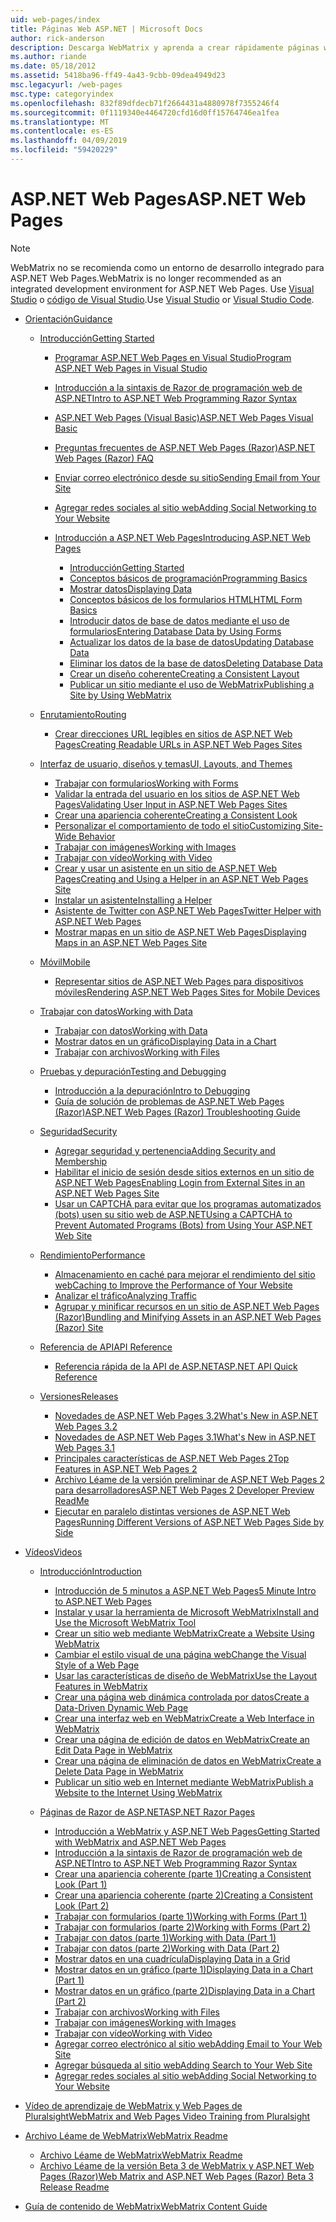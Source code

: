 ```yaml
---
uid: web-pages/index
title: Páginas Web ASP.NET | Microsoft Docs
author: rick-anderson
description: Descarga WebMatrix y aprenda a crear rápidamente páginas web en una manera ligera de combinar código de servidor con HTML.
ms.author: riande
ms.date: 05/18/2012
ms.assetid: 5418ba96-ff49-4a43-9cbb-09dea4949d23
msc.legacyurl: /web-pages
msc.type: categoryindex
ms.openlocfilehash: 832f89dfdecb71f2664431a4880978f7355246f4
ms.sourcegitcommit: 0f1119340e4464720cfd16d0ff15764746ea1fea
ms.translationtype: MT
ms.contentlocale: es-ES
ms.lasthandoff: 04/09/2019
ms.locfileid: "59420229"
---
```

# <a name="aspnet-web-pages"></a><span data-ttu-id="41204-103">ASP.NET Web Pages</span><span class="sxs-lookup"><span data-stu-id="41204-103">ASP.NET Web Pages</span></span>


> [!NOTE] 
> <span data-ttu-id="41204-104">WebMatrix no se recomienda como un entorno de desarrollo integrado para ASP.NET Web Pages.</span><span class="sxs-lookup"><span data-stu-id="41204-104">WebMatrix is no longer recommended as an integrated development environment for ASP.NET Web Pages.</span></span> <span data-ttu-id="41204-105">Use [Visual Studio](xref:aspnet/web-pages/overview/getting-started/program-asp-net-web-pages-in-visual-studio) o [código de Visual Studio](https://code.visualstudio.com/).</span><span class="sxs-lookup"><span data-stu-id="41204-105">Use [Visual Studio](xref:aspnet/web-pages/overview/getting-started/program-asp-net-web-pages-in-visual-studio) or [Visual Studio Code](https://code.visualstudio.com/).</span></span>

- [<span data-ttu-id="41204-106">Orientación</span><span class="sxs-lookup"><span data-stu-id="41204-106">Guidance</span></span>](overview/index.md)

    - [<span data-ttu-id="41204-107">Introducción</span><span class="sxs-lookup"><span data-stu-id="41204-107">Getting Started</span></span>](overview/getting-started/index.md)

        - [<span data-ttu-id="41204-108">Programar ASP.NET Web Pages en Visual Studio</span><span class="sxs-lookup"><span data-stu-id="41204-108">Program ASP.NET Web Pages in Visual Studio</span></span>](overview/getting-started/program-asp-net-web-pages-in-visual-studio.md)
        - [<span data-ttu-id="41204-109">Introducción a la sintaxis de Razor de programación web de ASP.NET</span><span class="sxs-lookup"><span data-stu-id="41204-109">Intro to ASP.NET Web Programming Razor Syntax</span></span>](overview/getting-started/introducing-razor-syntax-c.md)
        - [<span data-ttu-id="41204-110">ASP.NET Web Pages (Visual Basic)</span><span class="sxs-lookup"><span data-stu-id="41204-110">ASP.NET Web Pages Visual Basic</span></span>](overview/getting-started/introducing-razor-syntax-vb.md)
        - [<span data-ttu-id="41204-111">Preguntas frecuentes de ASP.NET Web Pages (Razor)</span><span class="sxs-lookup"><span data-stu-id="41204-111">ASP.NET Web Pages (Razor) FAQ</span></span>](overview/getting-started/aspnet-web-pages-razor-faq.md)
        - [<span data-ttu-id="41204-112">Enviar correo electrónico desde su sitio</span><span class="sxs-lookup"><span data-stu-id="41204-112">Sending Email from Your Site</span></span>](overview/getting-started/11-adding-email-to-your-web-site.md)
        - [<span data-ttu-id="41204-113">Agregar redes sociales al sitio web</span><span class="sxs-lookup"><span data-stu-id="41204-113">Adding Social Networking to Your Website</span></span>](overview/getting-started/13-adding-social-networking-to-your-web-site.md)
        - [<span data-ttu-id="41204-114">Introducción a ASP.NET Web Pages</span><span class="sxs-lookup"><span data-stu-id="41204-114">Introducing ASP.NET Web Pages</span></span>](overview/getting-started/introducing-aspnet-web-pages-2/index.md)

            - [<span data-ttu-id="41204-115">Introducción</span><span class="sxs-lookup"><span data-stu-id="41204-115">Getting Started</span></span>](overview/getting-started/introducing-aspnet-web-pages-2/getting-started.md)
            - [<span data-ttu-id="41204-116">Conceptos básicos de programación</span><span class="sxs-lookup"><span data-stu-id="41204-116">Programming Basics</span></span>](overview/getting-started/introducing-aspnet-web-pages-2/intro-to-web-pages-programming.md)
            - [<span data-ttu-id="41204-117">Mostrar datos</span><span class="sxs-lookup"><span data-stu-id="41204-117">Displaying Data</span></span>](overview/getting-started/introducing-aspnet-web-pages-2/displaying-data.md)
            - [<span data-ttu-id="41204-118">Conceptos básicos de los formularios HTML</span><span class="sxs-lookup"><span data-stu-id="41204-118">HTML Form Basics</span></span>](overview/getting-started/introducing-aspnet-web-pages-2/form-basics.md)
            - [<span data-ttu-id="41204-119">Introducir datos de base de datos mediante el uso de formularios</span><span class="sxs-lookup"><span data-stu-id="41204-119">Entering Database Data by Using Forms</span></span>](overview/getting-started/introducing-aspnet-web-pages-2/entering-data.md)
            - [<span data-ttu-id="41204-120">Actualizar los datos de la base de datos</span><span class="sxs-lookup"><span data-stu-id="41204-120">Updating Database Data</span></span>](overview/getting-started/introducing-aspnet-web-pages-2/updating-data.md)
            - [<span data-ttu-id="41204-121">Eliminar los datos de la base de datos</span><span class="sxs-lookup"><span data-stu-id="41204-121">Deleting Database Data</span></span>](overview/getting-started/introducing-aspnet-web-pages-2/deleting-data.md)
            - [<span data-ttu-id="41204-122">Crear un diseño coherente</span><span class="sxs-lookup"><span data-stu-id="41204-122">Creating a Consistent Layout</span></span>](overview/getting-started/introducing-aspnet-web-pages-2/layouts.md)
            - [<span data-ttu-id="41204-123">Publicar un sitio mediante el uso de WebMatrix</span><span class="sxs-lookup"><span data-stu-id="41204-123">Publishing a Site by Using WebMatrix</span></span>](overview/getting-started/introducing-aspnet-web-pages-2/publishing.md)
    - [<span data-ttu-id="41204-124">Enrutamiento</span><span class="sxs-lookup"><span data-stu-id="41204-124">Routing</span></span>](overview/routing/index.md)

        - [<span data-ttu-id="41204-125">Crear direcciones URL legibles en sitios de ASP.NET Web Pages</span><span class="sxs-lookup"><span data-stu-id="41204-125">Creating Readable URLs in ASP.NET Web Pages Sites</span></span>](overview/routing/creating-readable-urls-in-aspnet-web-pages-sites.md)
    - [<span data-ttu-id="41204-126">Interfaz de usuario, diseños y temas</span><span class="sxs-lookup"><span data-stu-id="41204-126">UI, Layouts, and Themes</span></span>](overview/ui-layouts-and-themes/index.md)

        - [<span data-ttu-id="41204-127">Trabajar con formularios</span><span class="sxs-lookup"><span data-stu-id="41204-127">Working with Forms</span></span>](overview/ui-layouts-and-themes/4-working-with-forms.md)
        - [<span data-ttu-id="41204-128">Validar la entrada del usuario en los sitios de ASP.NET Web Pages</span><span class="sxs-lookup"><span data-stu-id="41204-128">Validating User Input in ASP.NET Web Pages Sites</span></span>](overview/ui-layouts-and-themes/validating-user-input-in-aspnet-web-pages-sites.md)
        - [<span data-ttu-id="41204-129">Crear una apariencia coherente</span><span class="sxs-lookup"><span data-stu-id="41204-129">Creating a Consistent Look</span></span>](overview/ui-layouts-and-themes/3-creating-a-consistent-look.md)
        - [<span data-ttu-id="41204-130">Personalizar el comportamiento de todo el sitio</span><span class="sxs-lookup"><span data-stu-id="41204-130">Customizing Site-Wide Behavior</span></span>](overview/ui-layouts-and-themes/18-customizing-site-wide-behavior.md)
        - [<span data-ttu-id="41204-131">Trabajar con imágenes</span><span class="sxs-lookup"><span data-stu-id="41204-131">Working with Images</span></span>](overview/ui-layouts-and-themes/9-working-with-images.md)
        - [<span data-ttu-id="41204-132">Trabajar con vídeo</span><span class="sxs-lookup"><span data-stu-id="41204-132">Working with Video</span></span>](overview/ui-layouts-and-themes/10-working-with-video.md)
        - [<span data-ttu-id="41204-133">Crear y usar un asistente en un sitio de ASP.NET Web Pages</span><span class="sxs-lookup"><span data-stu-id="41204-133">Creating and Using a Helper in an ASP.NET Web Pages Site</span></span>](overview/ui-layouts-and-themes/creating-and-using-a-helper-in-an-aspnet-web-pages-site.md)
        - [<span data-ttu-id="41204-134">Instalar un asistente</span><span class="sxs-lookup"><span data-stu-id="41204-134">Installing a Helper</span></span>](overview/ui-layouts-and-themes/installing-helpers.md)
        - [<span data-ttu-id="41204-135">Asistente de Twitter con ASP.NET Web Pages</span><span class="sxs-lookup"><span data-stu-id="41204-135">Twitter Helper with ASP.NET Web Pages</span></span>](overview/ui-layouts-and-themes/twitter-helper.md)
        - [<span data-ttu-id="41204-136">Mostrar mapas en un sitio de ASP.NET Web Pages</span><span class="sxs-lookup"><span data-stu-id="41204-136">Displaying Maps in an ASP.NET Web Pages Site</span></span>](overview/ui-layouts-and-themes/displaying-maps-in-an-aspnet-web-pages-site.md)
    - [<span data-ttu-id="41204-137">Móvil</span><span class="sxs-lookup"><span data-stu-id="41204-137">Mobile</span></span>](overview/mobile/index.md)

        - [<span data-ttu-id="41204-138">Representar sitios de ASP.NET Web Pages para dispositivos móviles</span><span class="sxs-lookup"><span data-stu-id="41204-138">Rendering ASP.NET Web Pages Sites for Mobile Devices</span></span>](overview/mobile/rendering-aspnet-web-pages-sites-for-mobile-devices.md)
    - [<span data-ttu-id="41204-139">Trabajar con datos</span><span class="sxs-lookup"><span data-stu-id="41204-139">Working with Data</span></span>](overview/data/index.md)

        - [<span data-ttu-id="41204-140">Trabajar con datos</span><span class="sxs-lookup"><span data-stu-id="41204-140">Working with Data</span></span>](overview/data/5-working-with-data.md)
        - [<span data-ttu-id="41204-141">Mostrar datos en un gráfico</span><span class="sxs-lookup"><span data-stu-id="41204-141">Displaying Data in a Chart</span></span>](overview/data/7-displaying-data-in-a-chart.md)
        - [<span data-ttu-id="41204-142">Trabajar con archivos</span><span class="sxs-lookup"><span data-stu-id="41204-142">Working with Files</span></span>](overview/data/working-with-files.md)
    - [<span data-ttu-id="41204-143">Pruebas y depuración</span><span class="sxs-lookup"><span data-stu-id="41204-143">Testing and Debugging</span></span>](overview/testing-and-debugging/index.md)

        - [<span data-ttu-id="41204-144">Introducción a la depuración</span><span class="sxs-lookup"><span data-stu-id="41204-144">Intro to Debugging</span></span>](overview/testing-and-debugging/introduction-to-debugging.md)
        - [<span data-ttu-id="41204-145">Guía de solución de problemas de ASP.NET Web Pages (Razor)</span><span class="sxs-lookup"><span data-stu-id="41204-145">ASP.NET Web Pages (Razor) Troubleshooting Guide</span></span>](overview/testing-and-debugging/aspnet-web-pages-razor-troubleshooting-guide.md)
    - [<span data-ttu-id="41204-146">Seguridad</span><span class="sxs-lookup"><span data-stu-id="41204-146">Security</span></span>](overview/security/index.md)

        - [<span data-ttu-id="41204-147">Agregar seguridad y pertenencia</span><span class="sxs-lookup"><span data-stu-id="41204-147">Adding Security and Membership</span></span>](overview/security/16-adding-security-and-membership.md)
        - [<span data-ttu-id="41204-148">Habilitar el inicio de sesión desde sitios externos en un sitio de ASP.NET Web Pages</span><span class="sxs-lookup"><span data-stu-id="41204-148">Enabling Login from External Sites in an ASP.NET Web Pages Site</span></span>](overview/security/enabling-login-from-external-sites-in-an-aspnet-web-pages-site.md)
        - [<span data-ttu-id="41204-149">Usar un CAPTCHA para evitar que los programas automatizados (bots) usen su sitio web de ASP.NET</span><span class="sxs-lookup"><span data-stu-id="41204-149">Using a CAPTCHA to Prevent Automated Programs (Bots) from Using Your ASP.NET Web Site</span></span>](overview/security/using-a-catpcha-to-prevent-automated-programs-bots-from-using-your-aspnet-web-site.md)
    - [<span data-ttu-id="41204-150">Rendimiento</span><span class="sxs-lookup"><span data-stu-id="41204-150">Performance</span></span>](overview/performance-and-traffic/index.md)

        - [<span data-ttu-id="41204-151">Almacenamiento en caché para mejorar el rendimiento del sitio web</span><span class="sxs-lookup"><span data-stu-id="41204-151">Caching to Improve the Performance of Your Website</span></span>](overview/performance-and-traffic/15-caching-to-improve-the-performance-of-your-website.md)
        - [<span data-ttu-id="41204-152">Analizar el tráfico</span><span class="sxs-lookup"><span data-stu-id="41204-152">Analyzing Traffic</span></span>](overview/performance-and-traffic/14-analyzing-traffic.md)
        - [<span data-ttu-id="41204-153">Agrupar y minificar recursos en un sitio de ASP.NET Web Pages (Razor)</span><span class="sxs-lookup"><span data-stu-id="41204-153">Bundling and Minifying Assets in an ASP.NET Web Pages (Razor) Site</span></span>](overview/performance-and-traffic/bundling-and-minifying-assets-in-an-aspnet-web-pages-razor-site.md)
    - [<span data-ttu-id="41204-154">Referencia de API</span><span class="sxs-lookup"><span data-stu-id="41204-154">API Reference</span></span>](overview/api-reference/index.md)

        - [<span data-ttu-id="41204-155">Referencia rápida de la API de ASP.NET</span><span class="sxs-lookup"><span data-stu-id="41204-155">ASP.NET API Quick Reference</span></span>](overview/api-reference/asp-net-web-pages-api-reference.md)
    - [<span data-ttu-id="41204-156">Versiones</span><span class="sxs-lookup"><span data-stu-id="41204-156">Releases</span></span>](overview/releases/index.md)

        - [<span data-ttu-id="41204-157">Novedades de ASP.NET Web Pages 3.2</span><span class="sxs-lookup"><span data-stu-id="41204-157">What's New in ASP.NET Web Pages 3.2</span></span>](overview/releases/whats-new-in-aspnet-web-pages-32.md)
        - [<span data-ttu-id="41204-158">Novedades de ASP.NET Web Pages 3.1</span><span class="sxs-lookup"><span data-stu-id="41204-158">What's New in ASP.NET Web Pages 3.1</span></span>](overview/releases/whats-new-aspnet-web-pages-31.md)
        - [<span data-ttu-id="41204-159">Principales características de ASP.NET Web Pages 2</span><span class="sxs-lookup"><span data-stu-id="41204-159">Top Features in ASP.NET Web Pages 2</span></span>](overview/releases/top-features-in-web-pages-2.md)
        - [<span data-ttu-id="41204-160">Archivo Léame de la versión preliminar de ASP.NET Web Pages 2 para desarrolladores</span><span class="sxs-lookup"><span data-stu-id="41204-160">ASP.NET Web Pages 2 Developer Preview ReadMe</span></span>](overview/releases/aspnet-web-pages-2-developer-preview-readme.md)
        - [<span data-ttu-id="41204-161">Ejecutar en paralelo distintas versiones de ASP.NET Web Pages</span><span class="sxs-lookup"><span data-stu-id="41204-161">Running Different Versions of ASP.NET Web Pages Side by Side</span></span>](overview/releases/running-v1-and-v2-sites-side-by-side.md)
- [<span data-ttu-id="41204-162">Vídeos</span><span class="sxs-lookup"><span data-stu-id="41204-162">Videos</span></span>](videos/index.md)

    - [<span data-ttu-id="41204-163">Introducción</span><span class="sxs-lookup"><span data-stu-id="41204-163">Introduction</span></span>](videos/introduction/index.md)

        - [<span data-ttu-id="41204-164">Introducción de 5 minutos a ASP.NET Web Pages</span><span class="sxs-lookup"><span data-stu-id="41204-164">5 Minute Intro to ASP.NET Web Pages</span></span>](videos/introduction/5-minute-introduction-to-aspnet-web-pages.md)
        - [<span data-ttu-id="41204-165">Instalar y usar la herramienta de Microsoft WebMatrix</span><span class="sxs-lookup"><span data-stu-id="41204-165">Install and Use the Microsoft WebMatrix Tool</span></span>](videos/introduction/install-and-use-the-microsoft-webmatrix-tool.md)
        - [<span data-ttu-id="41204-166">Crear un sitio web mediante WebMatrix</span><span class="sxs-lookup"><span data-stu-id="41204-166">Create a Website Using WebMatrix</span></span>](videos/introduction/create-a-website-using-webmatrix.md)
        - [<span data-ttu-id="41204-167">Cambiar el estilo visual de una página web</span><span class="sxs-lookup"><span data-stu-id="41204-167">Change the Visual Style of a Web Page</span></span>](videos/introduction/change-the-visual-style-of-a-web-page.md)
        - [<span data-ttu-id="41204-168">Usar las características de diseño de WebMatrix</span><span class="sxs-lookup"><span data-stu-id="41204-168">Use the Layout Features in WebMatrix</span></span>](videos/introduction/use-the-layout-features-in-webmatrix.md)
        - [<span data-ttu-id="41204-169">Crear una página web dinámica controlada por datos</span><span class="sxs-lookup"><span data-stu-id="41204-169">Create a Data-Driven Dynamic Web Page</span></span>](videos/introduction/create-a-data-driven-dynamic-web-page.md)
        - [<span data-ttu-id="41204-170">Crear una interfaz web en WebMatrix</span><span class="sxs-lookup"><span data-stu-id="41204-170">Create a Web Interface in WebMatrix</span></span>](videos/introduction/create-a-web-interface-in-webmatrix.md)
        - [<span data-ttu-id="41204-171">Crear una página de edición de datos en WebMatrix</span><span class="sxs-lookup"><span data-stu-id="41204-171">Create an Edit Data Page in WebMatrix</span></span>](videos/introduction/create-an-edit-data-page-in-webmatrix.md)
        - [<span data-ttu-id="41204-172">Crear una página de eliminación de datos en WebMatrix</span><span class="sxs-lookup"><span data-stu-id="41204-172">Create a Delete Data Page in WebMatrix</span></span>](videos/introduction/create-a-delete-data-page-in-webmatrix.md)
        - [<span data-ttu-id="41204-173">Publicar un sitio web en Internet mediante WebMatrix</span><span class="sxs-lookup"><span data-stu-id="41204-173">Publish a Website to the Internet Using WebMatrix</span></span>](videos/introduction/publish-a-website-to-the-internet-using-webmatrix.md)
    - [<span data-ttu-id="41204-174">Páginas de Razor de ASP.NET</span><span class="sxs-lookup"><span data-stu-id="41204-174">ASP.NET Razor Pages</span></span>](videos/aspnet-razor-pages/index.md)

        - [<span data-ttu-id="41204-175">Introducción a WebMatrix y ASP.NET Web Pages</span><span class="sxs-lookup"><span data-stu-id="41204-175">Getting Started with WebMatrix and ASP.NET Web Pages</span></span>](videos/aspnet-razor-pages/getting-started-with-webmatrix-and-aspnet-web-pages.md)
        - [<span data-ttu-id="41204-176">Introducción a la sintaxis de Razor de programación web de ASP.NET</span><span class="sxs-lookup"><span data-stu-id="41204-176">Intro to ASP.NET Web Programming Razor Syntax</span></span>](videos/aspnet-razor-pages/introduction-to-aspnet-web-programming-using-the-razor-syntax.md)
        - [<span data-ttu-id="41204-177">Crear una apariencia coherente (parte 1)</span><span class="sxs-lookup"><span data-stu-id="41204-177">Creating a Consistent Look (Part 1)</span></span>](videos/aspnet-razor-pages/creating-a-consistent-look-part-1.md)
        - [<span data-ttu-id="41204-178">Crear una apariencia coherente (parte 2)</span><span class="sxs-lookup"><span data-stu-id="41204-178">Creating a Consistent Look (Part 2)</span></span>](videos/aspnet-razor-pages/creating-a-consistent-look-part-2.md)
        - [<span data-ttu-id="41204-179">Trabajar con formularios (parte 1)</span><span class="sxs-lookup"><span data-stu-id="41204-179">Working with Forms (Part 1)</span></span>](videos/aspnet-razor-pages/working-with-forms-part-1.md)
        - [<span data-ttu-id="41204-180">Trabajar con formularios (parte 2)</span><span class="sxs-lookup"><span data-stu-id="41204-180">Working with Forms (Part 2)</span></span>](videos/aspnet-razor-pages/working-with-forms-part-2.md)
        - [<span data-ttu-id="41204-181">Trabajar con datos (parte 1)</span><span class="sxs-lookup"><span data-stu-id="41204-181">Working with Data (Part 1)</span></span>](videos/aspnet-razor-pages/working-with-data-part-1.md)
        - [<span data-ttu-id="41204-182">Trabajar con datos (parte 2)</span><span class="sxs-lookup"><span data-stu-id="41204-182">Working with Data (Part 2)</span></span>](videos/aspnet-razor-pages/working-with-data-part-2.md)
        - [<span data-ttu-id="41204-183">Mostrar datos en una cuadrícula</span><span class="sxs-lookup"><span data-stu-id="41204-183">Displaying Data in a Grid</span></span>](videos/aspnet-razor-pages/displaying-data-in-a-grid.md)
        - [<span data-ttu-id="41204-184">Mostrar datos en un gráfico (parte 1)</span><span class="sxs-lookup"><span data-stu-id="41204-184">Displaying Data in a Chart (Part 1)</span></span>](videos/aspnet-razor-pages/displaying-data-in-a-chart-part-1.md)
        - [<span data-ttu-id="41204-185">Mostrar datos en un gráfico (parte 2)</span><span class="sxs-lookup"><span data-stu-id="41204-185">Displaying Data in a Chart (Part 2)</span></span>](videos/aspnet-razor-pages/displaying-data-in-a-chart-part-2.md)
        - [<span data-ttu-id="41204-186">Trabajar con archivos</span><span class="sxs-lookup"><span data-stu-id="41204-186">Working with Files</span></span>](videos/aspnet-razor-pages/working-with-files.md)
        - [<span data-ttu-id="41204-187">Trabajar con imágenes</span><span class="sxs-lookup"><span data-stu-id="41204-187">Working with Images</span></span>](videos/aspnet-razor-pages/working-with-images.md)
        - [<span data-ttu-id="41204-188">Trabajar con vídeo</span><span class="sxs-lookup"><span data-stu-id="41204-188">Working with Video</span></span>](videos/aspnet-razor-pages/working-with-video.md)
        - [<span data-ttu-id="41204-189">Agregar correo electrónico al sitio web</span><span class="sxs-lookup"><span data-stu-id="41204-189">Adding Email to Your Web Site</span></span>](videos/aspnet-razor-pages/adding-email-to-your-web-site.md)
        - [<span data-ttu-id="41204-190">Agregar búsqueda al sitio web</span><span class="sxs-lookup"><span data-stu-id="41204-190">Adding Search to Your Web Site</span></span>](videos/aspnet-razor-pages/adding-search-to-your-web-site.md)
        - [<span data-ttu-id="41204-191">Agregar redes sociales al sitio web</span><span class="sxs-lookup"><span data-stu-id="41204-191">Adding Social Networking to Your Website</span></span>](videos/aspnet-razor-pages/adding-social-networking-to-your-website.md)
- [<span data-ttu-id="41204-192">Vídeo de aprendizaje de WebMatrix y Web Pages de Pluralsight</span><span class="sxs-lookup"><span data-stu-id="41204-192">WebMatrix and Web Pages Video Training from Pluralsight</span></span>](pluralsight.md)
- [<span data-ttu-id="41204-193">Archivo Léame de WebMatrix</span><span class="sxs-lookup"><span data-stu-id="41204-193">WebMatrix Readme</span></span>](readme/index.md)

    - [<span data-ttu-id="41204-194">Archivo Léame de WebMatrix</span><span class="sxs-lookup"><span data-stu-id="41204-194">WebMatrix Readme</span></span>](readme/overview.md)
    - [<span data-ttu-id="41204-195">Archivo Léame de la versión Beta 3 de WebMatrix y ASP.NET Web Pages (Razor)</span><span class="sxs-lookup"><span data-stu-id="41204-195">Web Matrix and ASP.NET Web Pages (Razor) Beta 3 Release Readme</span></span>](readme/beta3.md)
- [<span data-ttu-id="41204-196">Guía de contenido de WebMatrix</span><span class="sxs-lookup"><span data-stu-id="41204-196">WebMatrix Content Guide</span></span>](content-guide.md)
